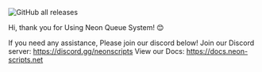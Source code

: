![GitHub all releases](https://img.shields.io/github/downloads/NeonScriptsAU/neon_scoreboard/total?color=blue&style=flat-square)

Hi, thank you for Using Neon Queue System! 😊

If you need any assistance, Please join our discord below!
Join our Discord server: https://discord.gg/neonscripts
View our Docs: https://docs.neon-scripts.net
